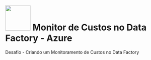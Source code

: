  # <img src="https://avatars1.githubusercontent.com/u/26231823?s=280&v=4" width="80" height="80"> Monitor de Custos no Data Factory - Azure
Desafio - Criando um Monitoramento de Custos no Data Factory
